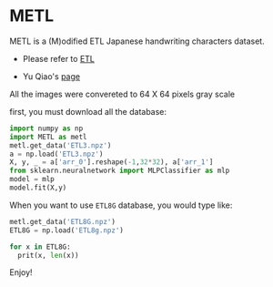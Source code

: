 # METL

METL is a (M)odified ETL Japanese handwriting characters dataset.

- Please refer to [ETL](http://www.is.aist.go.jp/etlcdb/)

- Yu Qiao's [page](https://www.gavo.t.u-tokyo.ac.jp/~qiao/database.html)


All the images were convereted to 64 X 64 pixels gray scale

first, you must download all the database:

```python
import numpy as np
import METL as metl
metl.get_data('ETL3.npz')
a = np.load('ETL3.npz')
X, y, _ = a['arr_0'].reshape(-1,32*32), a['arr_1']
from sklearn.neuralnetwork import MLPClassifier as mlp
model = mlp
model.fit(X,y)
```

When you want to use `ETL8G` database, you would type like:
```python
metl.get_data('ETL8G.npz')
ETL8G = np.load('ETL8g.npz')

for x in ETL8G:
  prit(x, len(x))
```

Enjoy!
